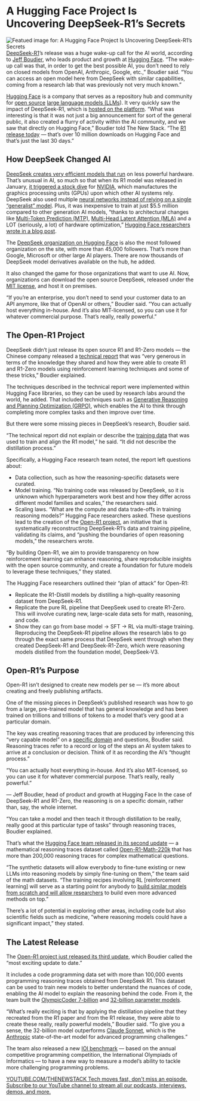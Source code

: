 # A Hugging Face Project Is Uncovering DeepSeek-R1’s Secrets
![Featued image for: A Hugging Face Project Is Uncovering DeepSeek-R1’s Secrets](https://cdn.thenewstack.io/media/2025/03/609ba3c6-solen-feyissa-ipskq4kllkg-unsplashb-1024x576.jpg)
[DeepSeek-R1](https://www.deepseek.com/)’s release was a huge wake-up call for the AI world, according to [Jeff Boudier](https://www.linkedin.com/in/jeffboudier/), who leads product and growth at [Hugging Face](https://huggingface.co/).
“The wake-up call was that, in order to get the best possible AI, you don’t need to rely on closed models from OpenAI, Anthropic, Google, etc.,” Boudier said. “You can access an open model here from DeepSeek with similar capabilities, coming from a research lab that was previously not very much known.”

[Hugging Face](https://thenewstack.io/how-hugging-face-positions-itself-in-the-open-llm-stack/) is a company that serves as a repository hub and community for [open source](https://thenewstack.io/making-good-on-the-promise-of-open-source-ai/) [large language models (LLMs](https://thenewstack.io/what-is-an-llm-token-beginner-friendly-guide-for-developers/)). It very quickly saw the impact of DeepSeek-R1, which is [hosted on the platform](https://huggingface.co/deepseek-ai/DeepSeek-R1).
“What was interesting is that it was not just a big announcement for sort of the general public, it also created a flurry of activity within the AI community, and we saw that directly on Hugging Face,” Boudier told The New Stack. “The [R1 release today](https://huggingface.co/deepseek-ai/DeepSeek-R1) — that’s over 10 million downloads on Hugging Face and that’s just the last 30 days.”

## How DeepSeek Changed AI
[DeepSeek creates very efficient models that run](https://thenewstack.io/how-to-run-deepseek-models-locally-on-a-windows-copilot-pc/) on less powerful hardware. That’s unusual in AI, so much so that when its R1 model was released in January, [it triggered a stock dive](https://finance.yahoo.com/news/nvidia-stock-plummets-loses-record-589-billion-as-deepseek-prompts-questions-over-ai-spending-135105824.html) for [NVIDIA](https://thenewstack.io/after-deepseek-nvidia-puts-its-focus-on-inference-at-gtc/), which manufactures the graphics processing units (GPUs) upon which other AI systems rely.
DeepSeek also used multiple [neural networks instead of relying on a single “generalist” model](https://thenewstack.io/who-needs-neural-networks-the-generative-prowess-of-state-transition-models/). Plus, it was inexpensive to train at just $5.5 million compared to other generation AI models, “thanks to architectural changes like [Multi-Token Prediction (MTP)](https://arxiv.org/abs/2502.09419), [Multi-Head Latent Attention (MLA)](https://arxiv.org/abs/2502.07864) and a LOT (seriously, a lot) of hardware optimization,” [Hugging Face researchers wrote in a blog post](https://huggingface.co/blog/open-r1).

The [DeepSeek organization on Hugging Face](https://huggingface.co/deepseek-ai) is also the most followed organization on the site, with more than 45,000 followers. That’s more than Google, Microsoft or other large AI players. There are now thousands of DeepSeek model derivatives available on the hub, he added.

It also changed the game for those organizations that want to use AI. Now, organizations can download the open source DeepSeek, released under the [MIT license](https://opensource.org/license/mit), and host it on premises.

“If you’re an enterprise, you don’t need to send your customer data to an API anymore, like that of OpenAI or others,” Boudier said. “You can actually host everything in-house. And it’s also MIT-licensed, so you can use it for whatever commercial purpose. That’s really, really powerful.”

## The Open-R1 Project
DeepSeek didn’t just release its open source R1 and R1-Zero models — the Chinese company released a [technical report](https://github.com/deepseek-ai/DeepSeek-R1/blob/main/DeepSeek_R1.pdf) that was “very generous in terms of the knowledge they shared and how they were able to create R1 and R1-Zero models using reinforcement learning techniques and some of these tricks,” Boudier explained.

The techniques described in the technical report were implemented within Hugging Face libraries, so they can be used by research labs around the world, he added. That included techniques such as [Generative Reasoning and Planning Optimization (GRPO)](https://thenewstack.io/deep-dive-into-deepseek-r1-how-it-works-and-what-it-can-do/), which enables the AI to think through completing more complex tasks and then improve over time.

But there were some missing pieces in DeepSeek’s research, Boudier said.

“The technical report did not explain or describe the [training data](https://thenewstack.io/dealing-with-distributed-data-when-training-ai-models/) that was used to train and align the R1 model,” he said. “It did not describe the distillation process.”

Specifically, a Hugging Face research team noted, the report left questions about:

- Data collection, such as how the reasoning-specific datasets were curated.
- Model training. “No training code was released by DeepSeek, so it is unknown which hyperparameters work best and how they differ across different model families and scales,” the researchers said.
- Scaling laws. “What are the compute and data trade-offs in training reasoning models?” Hugging Face researchers asked.
These questions lead to the creation of the [Open-R1 project](https://huggingface.co/open-r1), an initiative that is systematically reconstructing DeepSeek-R1’s data and training pipeline, validating its claims, and “pushing the boundaries of open reasoning models,” the researchers wrote.

“By building Open-R1, we aim to provide transparency on how reinforcement learning can enhance reasoning, share reproducible insights with the open source community, and create a foundation for future models to leverage these techniques,” they stated.

The Hugging Face researchers outlined their “plan of attack” for Open-R1:

- Replicate the R1-Distill models by distilling a high-quality reasoning dataset from DeepSeek-R1.
- Replicate the pure RL pipeline that DeepSeek used to create R1-Zero. This will involve curating new, large-scale data sets for math, reasoning, and code.
- Show they can go from base model → SFT → RL via multi-stage training.
Reproducing the DeepSeek-R1 pipeline allows the research labs to go through the exact same process that DeepSeek went through when they created DeepSeek-R1 and DeepSeek-R1-Zero, which were reasoning models distilled from the foundation model, DeepSeek-V3.

## Open-R1’s Purpose
Open-R1 isn’t designed to create new models per se — it’s more about creating and freely publishing artifacts.

One of the missing pieces in DeepSeek’s published research was how to go from a large, pre-trained model that has general knowledge and has been trained on trillions and trillions of tokens to a model that’s very good at a particular domain.

The key was creating reasoning traces that are produced by inferencing this “very capable model” on a [specific domain](https://thenewstack.io/domain-specific-ai-aiseras-answer-to-enterprise-needs/) and questions, Boudier said. Reasoning traces refer to a record or log of the steps an AI system takes to arrive at a conclusion or decision. Think of it as recording the AI’s “thought process.”

“You can actually host everything in-house. And it’s also MIT-licensed, so you can use it for whatever commercial purpose. That’s really, really powerful.”

— Jeff Boudier, head of product and growth at Hugging Face
In the case of DeepSeek-R1 and R1-Zero, the reasoning is on a specific domain, rather than, say, the whole internet.

“You can take a model and then teach it through distillation to be really, really good at this particular type of tasks” through reasoning traces, Boudier explained.

That’s what the [Hugging Face team released in its second update](https://huggingface.co/blog/open-r1/update-2) — a mathematical reasoning traces dataset called [Open-R1-Math-220k](https://huggingface.co/datasets/open-r1/OpenR1-Math-220k) that has more than 200,000 reasoning traces for complex mathematical questions.

“The synthetic datasets will allow everybody to fine-tune existing or new LLMs into reasoning models by simply fine-tuning on them,” the team said of the math datasets. “The training recipes involving RL [reinforcement learning] will serve as a starting point for anybody to [build similar models from scratch and will allow researchers](https://thenewstack.io/agentic-ai-tools-for-building-and-managing-agentic-systems/) to build even more advanced methods on top.”

There’s a lot of potential in exploring other areas, including code but also scientific fields such as medicine, “where reasoning models could have a significant impact,” they stated.

## The Latest Release
The [Open-R1 project just released its third update](https://huggingface.co/blog/open-r1/update-3), which Boudier called the “most exciting update to date.”

It includes a code programming data set with more than 100,000 events programming reasoning traces obtained from DeepSeek R1. This dataset can be used to train new models to better understand the nuances of code, enabling the AI model to explain the reasoning behind the code. From it, the team built the [OlympicCoder 7-billion](https://huggingface.co/open-r1/OlympicCoder-7B) and [32-billion parameter models](https://huggingface.co/open-r1/OlympicCoder-32B).

“What’s really exciting is that by applying the distillation pipeline that they recreated from the R1 paper and from the R1 release, they were able to create these really, really powerful models,” Boudier said. “To give you a sense, the 32-billion model outperforms [Claude Sonnet](https://thenewstack.io/making-the-fediverse-more-accessible-with-claude-3-7-sonnet/), which is the [Anthropic](https://thenewstack.io/model-context-protocol-bridges-llms-to-the-apps-they-need/) state-of-the-art model for advanced programming challenges.”

The team also released a new [IOI benchmark](https://github.com/huggingface/ioi) — based on the annual competitive programming competition, the International Olympiads of Informatics — to have a new way to measure a model’s ability to tackle more challenging programming problems.

[
YOUTUBE.COM/THENEWSTACK
Tech moves fast, don't miss an episode. Subscribe to our YouTube
channel to stream all our podcasts, interviews, demos, and more.
](https://youtube.com/thenewstack?sub_confirmation=1)